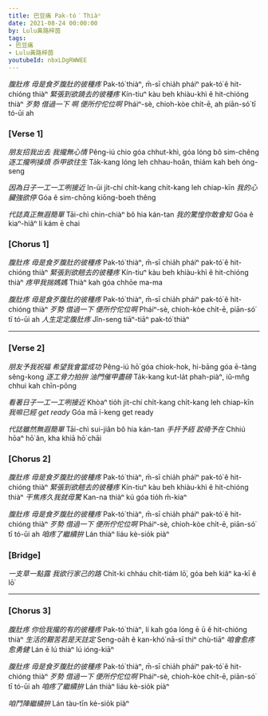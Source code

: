 ```yaml
---
title: 巴豆痛 Pak-tó͘ Thiàⁿ
date: 2021-08-24 00:00:00
by: Lulu黃路梓茵
tags:
- 巴豆痛
- Lulu黃路梓茵
youtubeId: nbxLDgRWWEE
---
```

*腹肚疼 毋是食歹腹肚的彼種疼*
Pak-tó͘ thiàⁿ, m̄-sī chia̍h pháiⁿ pak-tó͘ ê hit-chióng thiàⁿ
*緊張到欲蹺去的彼種疼*
Kín-tiuⁿ kàu beh khiàu-khì ê hit-chióng thiàⁿ
*歹勢 借過一下 啊 便所佇佗位啊*
Pháiⁿ-sè, chioh-kòe chi̍t-ē, ah piān-só͘ tī tó-ūi ah

### [Verse 1]

*朋友招我出去 我攏無心情*
Pêng-iú chio góa chhut-khì, góa lóng bô sim-chêng
*逐工攏咧操煩 忝甲欲往生*
Ta̍k-kang lóng leh chhau-hoân, thiám kah beh óng-seng

*因為日子一工一工咧接近*
In-ūi ji̍t-chí chi̍t-kang chi̍t-kang leh chiap-kīn
*我的心臟強欲停*
Góa ê sim-chōng kiōng-boeh thêng

*代誌真正無遐簡單*
Tāi-chì chin-chiàⁿ bô hia kán-tan
*我的驚惶你敢會知*
Góa ê kiaⁿ-hiâⁿ lí kám ē chai

### [Chorus 1]

*腹肚疼 毋是食歹腹肚的彼種疼*
Pak-tó͘ thiàⁿ, m̄-sī chia̍h pháiⁿ pak-tó͘ ê hit-chióng thiàⁿ
*緊張到欲翹去的彼種疼*
Kín-tiuⁿ kàu beh khiàu-khì ê hit-chióng thiàⁿ
*疼甲我揣媽媽*
Thiàⁿ kah góa chhōe ma-ma

*腹肚疼 毋是食歹腹肚的彼種疼*
Pak-tó͘ thiàⁿ, m̄-sī chia̍h pháiⁿ pak-tó͘ ê hit-chióng thiàⁿ
*歹勢 借過一下 便所佇佗位啊*
Pháiⁿ-sè, chioh-kòe chi̍t-ē, piān-só͘ tī tó-ūi ah
*人生定定腹肚疼*
Jîn-seng tiāⁿ-tiāⁿ pak-tó͘ thiàⁿ

---

### [Verse 2]

*朋友予我祝福 希望我會當成功*
Pêng-iú hō͘ góa chiok-hok, hi-bāng góa ē-tàng sêng-kong
*逐工骨力拍拚 油門催甲盡磅*
Ta̍k-kang kut-la̍t phah-piàⁿ, iû-mn̂g chhui kah chīn-pōng

*看著日子一工一工咧接近*
Khòaⁿ tio̍h ji̍t-chí chi̍t-kang chi̍t-kang leh chiap-kīn
*我嘛已經 get ready*
Góa mā í-keng get ready

*代誌雖然無遐簡單*
Tāi-chì sui-jiân bô hia kán-tan
*手扞予絚 跤徛予在*
Chhiú hōaⁿ hō͘ ân, kha khiā hō͘ chāi

### [Chorus 2]

*腹肚疼 毋是食歹腹肚的彼種疼*
Pak-tó͘ thiàⁿ, m̄-sī chia̍h pháiⁿ pak-tó͘ ê hit-chióng thiàⁿ
*緊張到欲翹去的彼種疼*
Kín-tiuⁿ kàu beh khiàu-khì ê hit-chióng thiàⁿ
*干焦疼久我就毋驚*
Kan-na thiàⁿ kú góa tio̍h m̄-kiaⁿ

*腹肚疼 毋是食歹腹肚的彼種疼*
Pak-tó͘ thiàⁿ, m̄-sī chia̍h pháiⁿ pak-tó͘ ê hit-chióng thiàⁿ
*歹勢 借過一下 便所佇佗位啊*
Pháiⁿ-sè, chioh-kòe chi̍t-ē, piān-só͘ tī tó-ūi ah
*咱疼了繼續拚*
Lán thiàⁿ liáu kè-sio̍k piàⁿ

### [Bridge]

*一支草一點露 我欲行家己的路*
Chi̍t-ki chháu chi̍t-tiám lō͘, góa beh kiâⁿ ka-kī ê lō͘

---

### [Chorus 3]

*腹肚疼 你佮我攏的有的彼種疼*
Pak-tó͘ thiàⁿ, lí kah góa lóng ē ū ê hit-chióng thiàⁿ
*生活的艱苦若是天註定*
Seng-oa̍h ê kan-khó͘ nā-sī thiⁿ chù-tiāⁿ
*咱會愈疼愈勇健*
Lán ē lú thiàⁿ lú ióng-kiāⁿ

*腹肚疼 毋是食歹腹肚的彼種疼*
Pak-tó͘ thiàⁿ, m̄-sī chia̍h pháiⁿ pak-tó͘ ê hit-chióng thiàⁿ
*歹勢 借過一下 便所佇佗位啊*
Pháiⁿ-sè, chioh-kòe chi̍t-ē, piān-só͘ tī tó-ūi ah
*咱疼了繼續拚*
Lán thiàⁿ liáu kè-sio̍k piàⁿ

*咱鬥陣繼續拚*
Lán tàu-tīn kè-sio̍k piàⁿ
